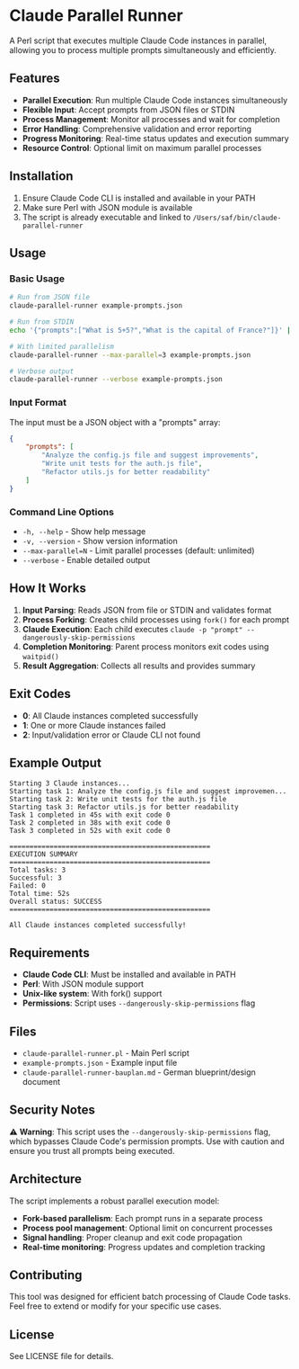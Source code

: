 # Claude Parallel Runner

A Perl script that executes multiple Claude Code instances in parallel, allowing you to process multiple prompts simultaneously and efficiently.

## Features

- **Parallel Execution**: Run multiple Claude Code instances simultaneously
- **Flexible Input**: Accept prompts from JSON files or STDIN
- **Process Management**: Monitor all processes and wait for completion
- **Error Handling**: Comprehensive validation and error reporting
- **Progress Monitoring**: Real-time status updates and execution summary
- **Resource Control**: Optional limit on maximum parallel processes

## Installation

1. Ensure Claude Code CLI is installed and available in your PATH
2. Make sure Perl with JSON module is available
3. The script is already executable and linked to `/Users/saf/bin/claude-parallel-runner`

## Usage

### Basic Usage

```bash
# Run from JSON file
claude-parallel-runner example-prompts.json

# Run from STDIN  
echo '{"prompts":["What is 5+5?","What is the capital of France?"]}' | claude-parallel-runner

# With limited parallelism
claude-parallel-runner --max-parallel=3 example-prompts.json

# Verbose output
claude-parallel-runner --verbose example-prompts.json
```

### Input Format

The input must be a JSON object with a "prompts" array:

```json
{
    "prompts": [
        "Analyze the config.js file and suggest improvements",
        "Write unit tests for the auth.js file", 
        "Refactor utils.js for better readability"
    ]
}
```

### Command Line Options

- `-h, --help` - Show help message
- `-v, --version` - Show version information  
- `--max-parallel=N` - Limit parallel processes (default: unlimited)
- `--verbose` - Enable detailed output

## How It Works

1. **Input Parsing**: Reads JSON from file or STDIN and validates format
2. **Process Forking**: Creates child processes using `fork()` for each prompt
3. **Claude Execution**: Each child executes `claude -p "prompt" --dangerously-skip-permissions`
4. **Completion Monitoring**: Parent process monitors exit codes using `waitpid()`
5. **Result Aggregation**: Collects all results and provides summary

## Exit Codes

- **0**: All Claude instances completed successfully
- **1**: One or more Claude instances failed
- **2**: Input/validation error or Claude CLI not found

## Example Output

```
Starting 3 Claude instances...
Starting task 1: Analyze the config.js file and suggest improvemen...
Starting task 2: Write unit tests for the auth.js file
Starting task 3: Refactor utils.js for better readability
Task 1 completed in 45s with exit code 0
Task 2 completed in 38s with exit code 0  
Task 3 completed in 52s with exit code 0

==================================================
EXECUTION SUMMARY
==================================================
Total tasks: 3
Successful: 3
Failed: 0
Total time: 52s
Overall status: SUCCESS
==================================================

All Claude instances completed successfully!
```

## Requirements

- **Claude Code CLI**: Must be installed and available in PATH
- **Perl**: With JSON module support
- **Unix-like system**: With fork() support
- **Permissions**: Script uses `--dangerously-skip-permissions` flag

## Files

- `claude-parallel-runner.pl` - Main Perl script
- `example-prompts.json` - Example input file
- `claude-parallel-runner-bauplan.md` - German blueprint/design document

## Security Notes

⚠️ **Warning**: This script uses the `--dangerously-skip-permissions` flag, which bypasses Claude Code's permission prompts. Use with caution and ensure you trust all prompts being executed.

## Architecture

The script implements a robust parallel execution model:

- **Fork-based parallelism**: Each prompt runs in a separate process
- **Process pool management**: Optional limit on concurrent processes  
- **Signal handling**: Proper cleanup and exit code propagation
- **Real-time monitoring**: Progress updates and completion tracking

## Contributing

This tool was designed for efficient batch processing of Claude Code tasks. Feel free to extend or modify for your specific use cases.

## License

See LICENSE file for details.